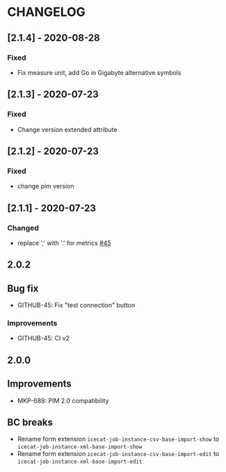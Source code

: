 # CHANGELOG

## [2.1.4] - 2020-08-28
### Fixed
- Fix measure unit, add Go in Gigabyte alternative symbols

## [2.1.3] - 2020-07-23
### Fixed
- Change version extended attribute

## [2.1.2] - 2020-07-23
### Fixed
- change pim version

## [2.1.1] - 2020-07-23
### Changed
- replace ',' with '.' for metrics [#45](https://gitlab-si.cordonweb.com/webagency/pim/icecat-mapper/-/issues/45)

## 2.0.2
## Bug fix
- GITHUB-45: Fix "test connection" button

### Improvements
- GITHUB-45: CI v2

## 2.0.0
## Improvements
- MKP-688: PIM 2.0 compatibility

## BC breaks
- Rename form extension `icecat-job-instance-csv-base-import-show` to `icecat-job-instance-xml-base-import-show`
- Rename form extension `icecat-job-instance-csv-base-import-edit` to `icecat-job-instance-xml-base-import-edit`
